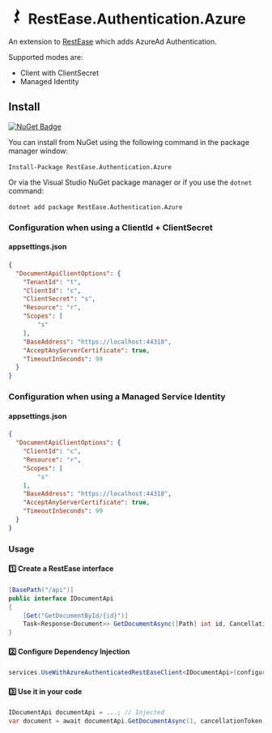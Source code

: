 ![Project Icon](icon.png) RestEase.Authentication.Azure
==================================

An extension to [RestEase](https://github.com/canton7/RestEase) which adds AzureAd Authentication.

Supported modes are:
- Client with ClientSecret
- Managed Identity

## Install
[![NuGet Badge](https://buildstats.info/nuget/RestEase.Authentication.Azure)](https://www.nuget.org/packages/RestEase.Authentication.Azure)

You can install from NuGet using the following command in the package manager window:

`Install-Package RestEase.Authentication.Azure`

Or via the Visual Studio NuGet package manager or if you use the `dotnet` command:

`dotnet add package RestEase.Authentication.Azure`

### Configuration when using a ClientId + ClientSecret
#### appsettings.json
``` json
{
  "DocumentApiClientOptions": {
    "TenantId": "t",
    "ClientId": "c",
    "ClientSecret": "s",
    "Resource": "r",
    "Scopes": [
        "s"
    ],
    "BaseAddress": "https://localhost:44318",
    "AcceptAnyServerCertificate": true,
    "TimeoutInSeconds": 99
  }
}
```

### Configuration when using a Managed Service Identity
#### appsettings.json
``` json
{
  "DocumentApiClientOptions": {
    "ClientId": "c",
    "Resource": "r",
    "Scopes": [
        "s"
    ],
    "BaseAddress": "https://localhost:44318",
    "AcceptAnyServerCertificate": true,
    "TimeoutInSeconds": 99
  }
}
```

### Usage
#### :one: Create a RestEase interface
``` csharp
[BasePath("/api")]
public interface IDocumentApi
{
    [Get("GetDocumentById/{id}")]
    Task<Response<Document>> GetDocumentAsync([Path] int id, CancellationToken cancellationToken = default);
}
```

#### :two: Configure Dependency Injection

``` csharp
services.UseWithAzureAuthenticatedRestEaseClient<IDocumentApi>(configuration.GetSection("DocumentApiClientOptions"));
```

#### :three: Use it in your code
``` csharp
IDocumentApi documentApi = ...; // Injected
var document = await documentApi.GetDocumentAsync(1, cancellationToken);
```
